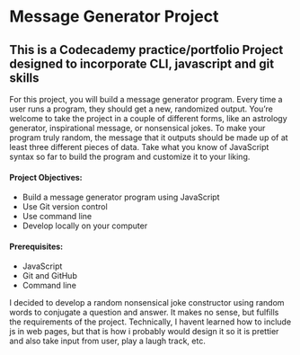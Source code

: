 # Message Generator Project

## This is a Codecademy practice/portfolio Project designed to incorporate CLI, javascript and git skills

For this project, you will build a message generator program. 
Every time a user runs a program, they should get a new, randomized 
output. You’re welcome to take the project in a couple of different forms, 
like an astrology generator, inspirational message, or nonsensical jokes. 
To make your program truly random, the message that it outputs should be 
made up of at least three different pieces of data. Take what you know of 
JavaScript syntax so far to build the program and customize it to your liking.

#### Project Objectives:
+ Build a message generator program using JavaScript
+ Use Git version control
+ Use command line
+ Develop locally on your computer

#### Prerequisites:
+ JavaScript
+ Git and GitHub
+ Command line

I decided to develop a random nonsensical joke constructor using random words to 
conjugate a question and answer. It makes no sense, but fulfills the requirements
of the project. Technically, I havent learned how to include js in web pages, but that
is how i probably would design it so it is prettier and also take input from user, play 
a laugh track, etc. 
